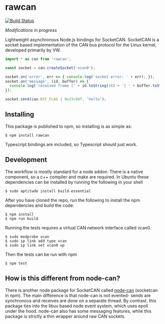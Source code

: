 # rawcan
[![Build Status](https://travis-ci.org/FastDeath/rawcan.svg?branch=master)](https://travis-ci.org/FastDeath/rawcan)

*Modifications in progress*

Lightweight asynchronous Node.js bindings for SocketCAN. SocketCAN is a socket based implementation of the CAN bus protocol for the Linux kernel, developed primarily by VW.

```javascript
import * as can from 'rawcan';

const socket = can.createSocket('vcan0');

socket.on('error', err => { console.log('socket error: ' + err); });
socket.on('message', (id, buffer) => {
  console.log('received frame [' + id.toString(16) + '] ' + buffer.toString('hex'));
});

socket.send(can.EFF_FLAG | 0x23c89f, 'hello');
```

Installing
----------

This package is published to npm, so installing is as simple as:

```
$ npm install rawcan
```

Typescript bindings are included, so Typescript should just work.

Development
-----------

The workflow is mostly standard for a node addon. There is a native component, so a c++ compiler and make are required. In Ubuntu these dependencies can be installed by running the following in your shell

```
$ sudo aptitude install build-essential
```

After you have cloned the repo, run the following to install the npm dependencies and build the code:

```
$ npm install
$ npm run build
```

Running the tests requires a virtual CAN network interface called vcan0.

```
$ sudo modprobe vcan
$ sudo ip link add type vcan
$ sudo ip link set vcan0 up
```

Then the tests can be run with npm

```
$ npm test
```

How is this different from node-can?
------------------------------------

There is another node package for SocketCAN called [node-can](https://github.com/sebi2k1/node-can) (socketcan in npm). The main difference is that node-can is not evented- sends are synchronous and receives are done on a separate thread. By contrast, this package ties into the libuv based node event system, which uses epoll under the hood. node-can also has some messaging features, while this package is strictly a thin wrapper around raw CAN sockets.
